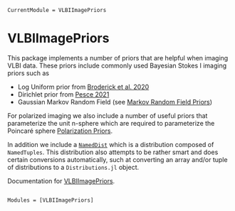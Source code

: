 ```@meta
CurrentModule = VLBIImagePriors
```

# VLBIImagePriors

This package implements a number of priors that are helpful when imaging VLBI data. These priors include commonly used Bayesian Stokes I imaging priors such as 
  - Log Uniform prior from [Broderick et al. 2020](https://iopscience.iop.org/article/10.3847/1538-4357/ab9c1f)
  - Dirichlet prior from [Pesce 2021](https://iopscience.iop.org/article/10.3847/1538-3881/abe3f8/pdf)
  - Gaussian Markov Random Field (see [Markov Random Field Priors](@ref))

For polarized imaging we also include a number of useful priors that parameterize the unit n-sphere which are required to parameterize the Poincaré sphere [Polarization Priors](@ref).

In addition we include a [`NamedDist`](@ref) which is a distribution composed of `NamedTuples`. This distribution also attempts to be rather smart and does certain conversions automatically, such at converting an array and/or tuple of distributions to a `Distributions.jl` object. 

Documentation for [VLBIImagePriors](https://github.com/ptiede/VLBIImagePriors.jl).

```@index
```

```@autodocs
Modules = [VLBIImagePriors]
```
